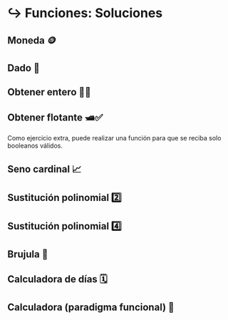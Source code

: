 # ↪ Funciones: Soluciones

## Moneda 🪙

<script src="https://gist.github.com/sivanahamer/770817d6c8d9ebf172188b13d440e173.js?file=moneda.py"></script>

## Dado 🎲

<script src="https://gist.github.com/sivanahamer/770817d6c8d9ebf172188b13d440e173.js?file=dado.py"></script>

## Obtener entero 🔢✅

<script src="https://gist.github.com/sivanahamer/770817d6c8d9ebf172188b13d440e173.js?file=obtener_entero.py"></script>

## Obtener flotante 🛥️✅

<script src="https://gist.github.com/sivanahamer/770817d6c8d9ebf172188b13d440e173.js?file=obtener_flotante.py"></script>

<div class="alert alert-primary" role="alert">
Como ejercicio extra, puede realizar una función para que se reciba solo booleanos válidos.
</div>

## Seno cardinal 📈

<script src="https://gist.github.com/sivanahamer/770817d6c8d9ebf172188b13d440e173.js?file=seno.py"></script>

## Sustitución polinomial 2️⃣

<script src="https://gist.github.com/sivanahamer/770817d6c8d9ebf172188b13d440e173.js?file=pol2.py"></script>

## Sustitución polinomial 4️⃣

<script src="https://gist.github.com/sivanahamer/770817d6c8d9ebf172188b13d440e173.js?file=pol4.py"></script>

## Brujula 🧭

<script src="https://gist.github.com/sivanahamer/770817d6c8d9ebf172188b13d440e173.js?file=brujula.py"></script>

## Calculadora de días 🗓️

<script src="https://gist.github.com/sivanahamer/770817d6c8d9ebf172188b13d440e173.js?file=dias.py"></script>

## Calculadora (paradigma funcional) 🧮

<script src="https://gist.github.com/sivanahamer/770817d6c8d9ebf172188b13d440e173.js?file=calculadora.py"></script>
